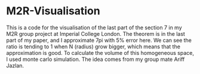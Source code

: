 # M2R-Visualisation
This is a code for the visualisation of the last part of the section 7 in my M2R group project at Imperial College London. The theorem is in the last part of my paper, and I approximate 7pi with 5% error here. We can see the ratio is tending to 1 when N (radius) grow bigger, which means that the approximation is good. To calculate the volume of this homogeneous space, I used monte carlo simulation. The idea comes from my group mate Ariff Jazlan.
